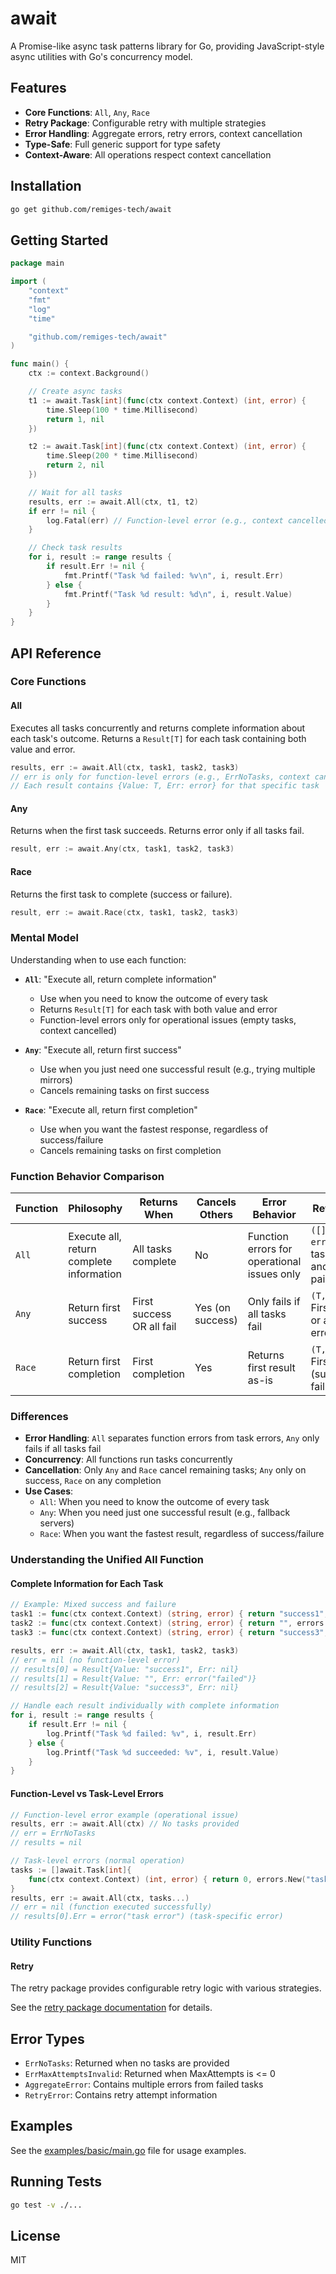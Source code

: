 # await

A Promise-like async task patterns library for Go, providing JavaScript-style async utilities with Go's concurrency model.

## Features

- **Core Functions**: `All`, `Any`, `Race`
- **Retry Package**: Configurable retry with multiple strategies
- **Error Handling**: Aggregate errors, retry errors, context cancellation
- **Type-Safe**: Full generic support for type safety
- **Context-Aware**: All operations respect context cancellation

## Installation

```bash
go get github.com/remiges-tech/await
```

## Getting Started

```go
package main

import (
    "context"
    "fmt"
    "log"
    "time"

    "github.com/remiges-tech/await"
)

func main() {
    ctx := context.Background()

    // Create async tasks
    t1 := await.Task[int](func(ctx context.Context) (int, error) {
        time.Sleep(100 * time.Millisecond)
        return 1, nil
    })

    t2 := await.Task[int](func(ctx context.Context) (int, error) {
        time.Sleep(200 * time.Millisecond)
        return 2, nil
    })

    // Wait for all tasks
    results, err := await.All(ctx, t1, t2)
    if err != nil {
        log.Fatal(err) // Function-level error (e.g., context cancelled)
    }

    // Check task results
    for i, result := range results {
        if result.Err != nil {
            fmt.Printf("Task %d failed: %v\n", i, result.Err)
        } else {
            fmt.Printf("Task %d result: %d\n", i, result.Value)
        }
    }
}
```

## API Reference

### Core Functions

#### All
Executes all tasks concurrently and returns complete information about each task's outcome. Returns a `Result[T]` for each task containing both value and error.

```go
results, err := await.All(ctx, task1, task2, task3)
// err is only for function-level errors (e.g., ErrNoTasks, context cancelled)
// Each result contains {Value: T, Err: error} for that specific task
```

#### Any
Returns when the first task succeeds. Returns error only if all tasks fail.

```go
result, err := await.Any(ctx, task1, task2, task3)
```

#### Race
Returns the first task to complete (success or failure).

```go
result, err := await.Race(ctx, task1, task2, task3)
```



### Mental Model

Understanding when to use each function:

- **`All`**: "Execute all, return complete information"
  - Use when you need to know the outcome of every task
  - Returns `Result[T]` for each task with both value and error
  - Function-level errors only for operational issues (empty tasks, context cancelled)

- **`Any`**: "Execute all, return first success"
  - Use when you just need one successful result (e.g., trying multiple mirrors)
  - Cancels remaining tasks on first success

- **`Race`**: "Execute all, return first completion"
  - Use when you want the fastest response, regardless of success/failure
  - Cancels remaining tasks on first completion


### Function Behavior Comparison

| Function | Philosophy | Returns When | Cancels Others | Error Behavior | Return Value |
|----------|------------|--------------|----------------|----------------|--------------|
| `All` | Execute all, return complete information | All tasks complete | No | Function errors for operational issues only | `([]Result[T], error)` - Each task's value and error paired |
| `Any` | Return first success | First success OR all fail | Yes (on success) | Only fails if all tasks fail | `(T, error)` - First success or aggregate error |
| `Race` | Return first completion | First completion | Yes | Returns first result as-is | `(T, error)` - First result (success or failure) |

### Differences

- **Error Handling**: `All` separates function errors from task errors, `Any` only fails if all tasks fail
- **Concurrency**: All functions run tasks concurrently
- **Cancellation**: Only `Any` and `Race` cancel remaining tasks; `Any` only on success, `Race` on any completion
- **Use Cases**:
  - `All`: When you need to know the outcome of every task
  - `Any`: When you need just one successful result (e.g., fallback servers)
  - `Race`: When you want the fastest result, regardless of success/failure

### Understanding the Unified All Function

#### Complete Information for Each Task
```go
// Example: Mixed success and failure
task1 := func(ctx context.Context) (string, error) { return "success1", nil }
task2 := func(ctx context.Context) (string, error) { return "", errors.New("failed") }
task3 := func(ctx context.Context) (string, error) { return "success3", nil }

results, err := await.All(ctx, task1, task2, task3)
// err = nil (no function-level error)
// results[0] = Result{Value: "success1", Err: nil}
// results[1] = Result{Value: "", Err: error("failed")}
// results[2] = Result{Value: "success3", Err: nil}

// Handle each result individually with complete information
for i, result := range results {
    if result.Err != nil {
        log.Printf("Task %d failed: %v", i, result.Err)
    } else {
        log.Printf("Task %d succeeded: %v", i, result.Value)
    }
}
```

#### Function-Level vs Task-Level Errors
```go
// Function-level error example (operational issue)
results, err := await.All(ctx) // No tasks provided
// err = ErrNoTasks
// results = nil

// Task-level errors (normal operation)
tasks := []await.Task[int]{
    func(ctx context.Context) (int, error) { return 0, errors.New("task error") },
}
results, err := await.All(ctx, tasks...)
// err = nil (function executed successfully)
// results[0].Err = error("task error") (task-specific error)
```

### Utility Functions

#### Retry
The retry package provides configurable retry logic with various strategies.

See the [retry package documentation](retry/README.md) for details.



## Error Types

- `ErrNoTasks`: Returned when no tasks are provided
- `ErrMaxAttemptsInvalid`: Returned when MaxAttempts is <= 0
- `AggregateError`: Contains multiple errors from failed tasks
- `RetryError`: Contains retry attempt information

## Examples

See the [examples/basic/main.go](examples/basic/main.go) file for usage examples.

## Running Tests

```bash
go test -v ./...
```

## License

MIT
